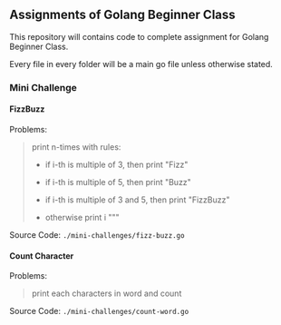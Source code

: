 ## Assignments of Golang Beginner Class

This repository will contains code to complete assignment for Golang Beginner Class.

Every file in every folder will be a main go file unless otherwise stated.

### Mini Challenge

#### FizzBuzz

Problems:

> print n-times with rules:
>
> - if i-th is multiple of 3, then print "Fizz"
>
> - if i-th is multiple of 5, then print "Buzz"
>
> - if i-th is multiple of 3 and 5, then print "FizzBuzz"
>
> - otherwise print i
"""

Source Code: `./mini-challenges/fizz-buzz.go`

#### Count Character

Problems:

> print each characters in word and count

Source Code: `./mini-challenges/count-word.go`
